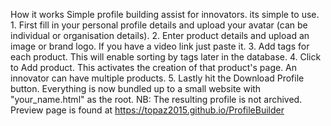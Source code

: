 
How it works
    Simple profile building assist for innovators. its simple to use.
    1. First fill in your personal profile details and upload your avatar (can be individual or organisation details).
    2. Enter product details and upload an image or brand logo. If you have a video link just paste it.
    3. Add tags for each product. This will enable sorting by tags later in the database.
    4. Click to Add product. This activates the creation of that product's page. An innovator can have multiple products. 
    5. Lastly hit the Download Profile button. Everything is now bundled up to a small website with "your_name.html" as the root.
    NB: The resulting profile is not archived.
    Preview page is found at https://topaz2015.github.io/ProfileBuilder
